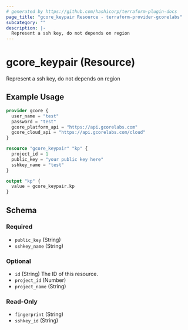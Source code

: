 ```yaml
---
# generated by https://github.com/hashicorp/terraform-plugin-docs
page_title: "gcore_keypair Resource - terraform-provider-gcorelabs"
subcategory: ""
description: |-
  Represent a ssh key, do not depends on region
---
```


# gcore_keypair (Resource)

Represent a ssh key, do not depends on region

## Example Usage

```terraform
provider gcore {
  user_name = "test"
  password = "test"
  gcore_platform_api = "https://api.gcorelabs.com"
  gcore_cloud_api = "https://api.gcorelabs.com/cloud"
}

resource "gcore_keypair" "kp" {
  project_id = 1
  public_key = "your public key here"
  sshkey_name = "test"
}

output "kp" {
  value = gcore_keypair.kp
}
```

<!-- schema generated by tfplugindocs -->
## Schema

### Required

- `public_key` (String)
- `sshkey_name` (String)

### Optional

- `id` (String) The ID of this resource.
- `project_id` (Number)
- `project_name` (String)

### Read-Only

- `fingerprint` (String)
- `sshkey_id` (String)


